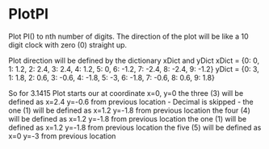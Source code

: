 # PlotPI
Plot PI() to nth number of digits.  The direction of the plot will be like a 10 digit clock with zero (0) straight up.

Plot direction will be defined by the dictionary xDict and yDict
xDict = {0: 0, 1: 1.2, 2: 2.4, 3: 2.4, 4: 1.2, 5: 0, 6: -1.2, 7: -2.4, 8: -2.4, 9: -1.2}
yDict = {0: 3, 1: 1.8, 2: 0.6, 3: -0.6, 4: -1.8, 5: -3, 6: -1.8, 7: -0.6, 8: 0.6, 9: 1.8}

So for 3.1415
  Plot starts our at coordinate x=0, y=0
  the three (3) will be defined as x=2.4 y=-0.6 from previous location
      - Decimal is skipped -
  the one (1) will be defined as x=1.2 y=-1.8 from previous location
  the four (4) will be defined as x=1.2 y=-1.8 from previous location
  the one (1) will be defined as x=1.2 y=-1.8 from previous location
  the five (5) will be defined as x=0 y=-3 from previous location
